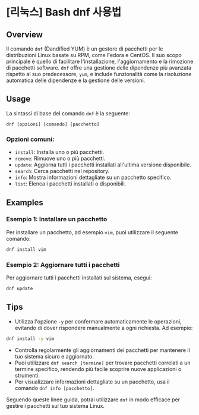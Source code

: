 # [리눅스] Bash dnf 사용법

## Overview
Il comando `dnf` (Dandified YUM) è un gestore di pacchetti per le distribuzioni Linux basate su RPM, come Fedora e CentOS. Il suo scopo principale è quello di facilitare l'installazione, l'aggiornamento e la rimozione di pacchetti software. `dnf` offre una gestione delle dipendenze più avanzata rispetto al suo predecessore, `yum`, e include funzionalità come la risoluzione automatica delle dipendenze e la gestione delle versioni.

## Usage
La sintassi di base del comando `dnf` è la seguente:

```
dnf [opzioni] [comando] [pacchetto]
```

### Opzioni comuni:
- `install`: Installa uno o più pacchetti.
- `remove`: Rimuove uno o più pacchetti.
- `update`: Aggiorna tutti i pacchetti installati all'ultima versione disponibile.
- `search`: Cerca pacchetti nel repository.
- `info`: Mostra informazioni dettagliate su un pacchetto specifico.
- `list`: Elenca i pacchetti installati o disponibili.

## Examples
### Esempio 1: Installare un pacchetto
Per installare un pacchetto, ad esempio `vim`, puoi utilizzare il seguente comando:

```bash
dnf install vim
```

### Esempio 2: Aggiornare tutti i pacchetti
Per aggiornare tutti i pacchetti installati sul sistema, esegui:

```bash
dnf update
```

## Tips
- Utilizza l'opzione `-y` per confermare automaticamente le operazioni, evitando di dover rispondere manualmente a ogni richiesta. Ad esempio:

```bash
dnf install -y vim
```

- Controlla regolarmente gli aggiornamenti dei pacchetti per mantenere il tuo sistema sicuro e aggiornato.
- Puoi utilizzare `dnf search [termine]` per trovare pacchetti correlati a un termine specifico, rendendo più facile scoprire nuove applicazioni o strumenti.
- Per visualizzare informazioni dettagliate su un pacchetto, usa il comando `dnf info [pacchetto]`.

Seguendo queste linee guida, potrai utilizzare `dnf` in modo efficace per gestire i pacchetti sul tuo sistema Linux.